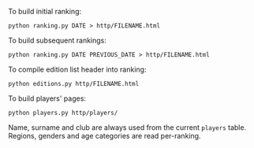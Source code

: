 To build initial ranking:

```
python ranking.py DATE > http/FILENAME.html
```

To build subsequent rankings:

```
python ranking.py DATE PREVIOUS_DATE > http/FILENAME.html
```

To compile edition list header into ranking:

```
python editions.py http/FILENAME.html
```

To build players' pages:
```
python players.py http/players/
```

Name, surname and club are always used from the current `players` table. Regions, genders and age categories are read per-ranking.
